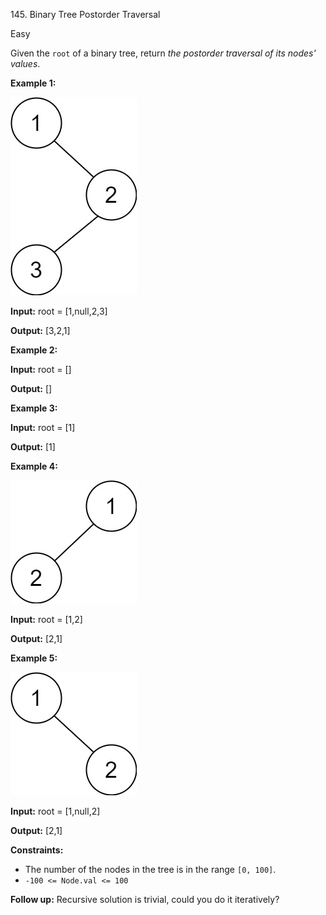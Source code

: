 145\. Binary Tree Postorder Traversal

Easy

Given the `root` of a binary tree, return _the postorder traversal of its nodes' values_.

**Example 1:**

![](pre1.jpg)

**Input:** root = [1,null,2,3]

**Output:** [3,2,1] 

**Example 2:**

**Input:** root = []

**Output:** [] 

**Example 3:**

**Input:** root = [1]

**Output:** [1] 

**Example 4:**

![](pre3.jpg)

**Input:** root = [1,2]

**Output:** [2,1] 

**Example 5:**

![](pre2.jpg)

**Input:** root = [1,null,2]

**Output:** [2,1] 

**Constraints:**

*   The number of the nodes in the tree is in the range `[0, 100]`.
*   `-100 <= Node.val <= 100`

**Follow up:** Recursive solution is trivial, could you do it iteratively?